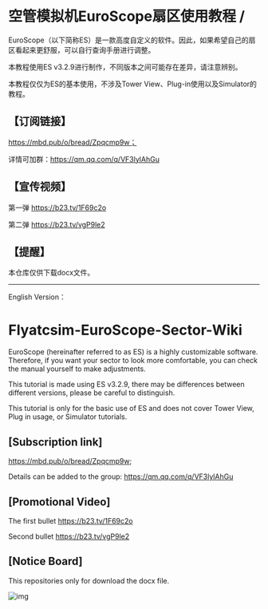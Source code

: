 # 空管模拟机EuroScope扇区使用教程 / 

EuroScope（以下简称ES）是一款高度自定义的软件。因此，如果希望自己的扇区看起来更舒服，可以自行查询手册进行调整。

本教程使用ES v3.2.9进行制作，不同版本之间可能存在差异，请注意辨别。

本教程仅仅为ES的基本使用，不涉及Tower View、Plug-in使用以及Simulator的教程。



## 【订阅链接】

https://mbd.pub/o/bread/Zpqcmp9w；

详情可加群：https://qm.qq.com/q/VF3lylAhGu



## 【宣传视频】

第一弹 https://b23.tv/1F69c2o 

第二弹 https://b23.tv/vgP9le2



## 【提醒】

本仓库仅供下载docx文件。



---

English Version：

# Flyatcsim-EuroScope-Sector-Wiki

EuroScope (hereinafter referred to as ES) is a highly customizable software. Therefore, if you want your sector to look more comfortable, you can check the manual yourself to make adjustments.

This tutorial is made using ES v3.2.9, there may be differences between different versions, please be careful to distinguish.

This tutorial is only for the basic use of ES and does not cover Tower View, Plug in usage, or Simulator tutorials.

## [Subscription link]

https://mbd.pub/o/bread/Zpqcmp9w;

Details can be added to the group: https://qm.qq.com/q/VF3lylAhGu



## [Promotional Video]

The first bullet https://b23.tv/1F69c2o

Second bullet https://b23.tv/vgP9le2



## [Notice Board]

This repositories only for download the docx file.

![img](https://gdynamic.qpic.cn/gdynamic/9MGXVb7b1DvS4CibtnAUdB9SUuiabMZd192OxUxjX4BLY/628)

